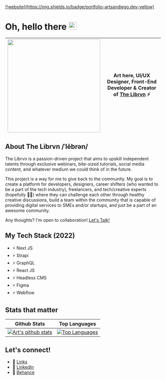 <a href="https://artsandiego.dev">
![website](https://img.shields.io/badge/portfolio-artsandiego.dev-yellow)
</a>

# Oh, hello there <img src="https://media.giphy.com/media/hvRJCLFzcasrR4ia7z/giphy.gif" width="25px">

| <img src="https://media.giphy.com/media/LmNwrBhejkK9EFP504/giphy.gif" width="300px"/> | Art here, UI/UX Designer, Front-End Developer & Creator of [The Librvn](https://www.instagram.com/thelibrvn/) ⚡ |
|--|--|

## About The Librvn /ˈlēbrən/
The Librvn is a passion-driven project that aims to upskill independent talents through exclusive webinars, bite-sized tutorials, social media content, and whatever medium we could think of in the future. 

This project is a way for me to give back to the community. My goal is to create a platform for developers, designers, career shifters (who wanted to be a part of the tech industry), freelancers, and tech/creative experts (hopefully 🙏🏻) where they can challenge each other through healthy creative discussions, build a team within the community that is capable of providing digital services to SMEs and/or startups, and just be a part of an awesome community.

Any thoughts? I'm open to collaboration! [Let's Talk!](mailto:asd.artsandiego@gmail.com)

## My Tech Stack (2022) 
- ⚡ Next JS
- ⚡ Strapi
- ⚡ GraphQL
- ⚡ React JS
- ⚡ Headless CMS
- ⚡ Figma
- ⚡ Webflow

## Stats that matter
| Github Stats | Top Languages |
|--|--|
| [![Art's github stats](https://github-readme-stats.vercel.app/api?username=artsandiego&show_icons=true&theme=nord&count_private=true)](#) | [![Top Languages](https://github-readme-stats.vercel.app/api/top-langs/?username=artsandiego&layout=compact&theme=nord)](#) |

## Let's connect!
- 📍 [Links](https://artsandiego.dev/links)
- 📍 [LinkedIn](https://www.linkedin.com/in/artsandiego/)
- 📍 [Behance](https://www.behance.net/thelibrvn)
